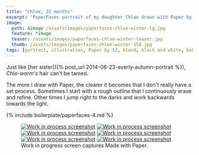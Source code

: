 ```yaml
---
title: "Chloe, 22 months"
excerpt: "PaperFaces portrait of my daughter Chloe drawn with Paper by 53 on an iPad."
image: 
  path: &image /assets/images/paperfaces-chloe-winter-lg.jpg 
  feature: *image
  teaser: /assets/images/paperfaces-chloe-winter-teaser.jpg
  thumb: /assets/images/paperfaces-chloe-winter-150.jpg
tags: [portrait, illustration, Paper by 53, blend, black and white, bokeh, twins]
---
```


Just like [her sister]({% post_url 2014-06-23-everly-autumn-portrait %}), *Chlo-worm's* hair can't be tamed.

The more I draw with Paper, the clearer it becomes that I don't really have a set process. Sometimes I start with a rough outline that I continuously erase and refine. Other times I jump right to the darks and work backwards towards the light.

{% include boilerplate/paperfaces-4.md %}

<figure class="third">
  <a href="{{ site.url }}/assets/images/paperfaces-chloe-winter-process-1-lg.jpg"><img src="{{ site.url }}/assets/images/paperfaces-chloe-winter-process-1-600.jpg" alt="Work in process screenshot"></a>
  <a href="{{ site.url }}/assets/images/paperfaces-chloe-winter-process-2-lg.jpg"><img src="{{ site.url }}/assets/images/paperfaces-chloe-winter-process-2-600.jpg" alt="Work in process screenshot"></a>
  <a href="{{ site.url }}/assets/images/paperfaces-chloe-winter-process-3-lg.jpg"><img src="{{ site.url }}/assets/images/paperfaces-chloe-winter-process-3-600.jpg" alt="Work in process screenshot"></a>
  <a href="{{ site.url }}/assets/images/paperfaces-chloe-winter-process-4-lg.jpg"><img src="{{ site.url }}/assets/images/paperfaces-chloe-winter-process-4-600.jpg" alt="Work in process screenshot"></a>
  <a href="{{ site.url }}/assets/images/paperfaces-chloe-winter-process-5-lg.jpg"><img src="{{ site.url }}/assets/images/paperfaces-chloe-winter-process-5-600.jpg" alt="Work in process screenshot"></a>
  <a href="{{ site.url }}/assets/images/paperfaces-chloe-winter-process-6-lg.jpg"><img src="{{ site.url }}/assets/images/paperfaces-chloe-winter-process-6-600.jpg" alt="Work in process screenshot"></a>
  <figcaption>Work in progress screen captures Made with Paper.</figcaption>
</figure>
